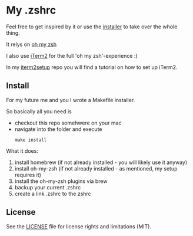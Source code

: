 # My .zshrc 

Feel free to get inspired by it or use the [installer](#install) to take over the whole thing.

It relys on [oh my zsh](https://ohmyz.sh)

I also use [iTerm2](https://iterm2.com) for the full 'oh my zsh'-experience :)

In my [iterm2setup](https://github.com/jschuster/iterm2setup) repo you will find a tutorial on how to set up iTerm2.

## Install
For my future me and you I wrote a Makefile installer.

So basically all you need is

* checkout this repo somehwere on your mac
* navigate into the folder and execute 
    ```
    make install
    ```

What it does:
1. install homebrew (if not already installed - you will likely use it anyway)
2. install oh-my-zsh (if not already installed - as mentioned, my setup requires it)
3. install the oh-my-zsh plugins via brew
4. backup your current .zshrc
5. create a link .zshrc to the zshrc

## License
See the [LICENSE](LICENSE) file for license rights and limitations (MIT).
